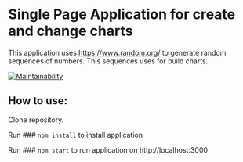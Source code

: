 # Single Page Application for create and change charts

This application uses https://www.random.org/ to generate random sequences of numbers. This sequences uses for build charts.

[![Maintainability](https://api.codeclimate.com/v1/badges/f455f36f2f329004cf86/maintainability)](https://codeclimate.com/github/antonkrupin/charts/maintainability)

## How to use:

Clone repository.

Run ### `npm install` to install application

Run ### `npm start` to run application on http://localhost:3000
